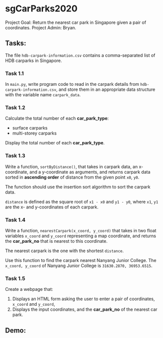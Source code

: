 # sgCarParks2020
Project Goal: Return the nearest car park in Singapore given a pair of coordinates. Project Admin: Bryan.

## Tasks:

The file `hdb-carpark-information.csv` contains a comma-separated list of HDB carparks in Singapore.

### Task 1.1

In `main.py`, write program code to read in the carpark details from `hdb-carpark-information.csv`, and store them in an appropriate data structure with the variable name `carpark_data`.

### Task 1.2

Calculate the total number of each **car_park_type**:
- surface carparks
- multi-storey carparks

Display the total number of each **car_park_type**.

### Task 1.3

Write a function, `sortByDistance()`, that takes in carpark data, an x-coordinate, and a y-coordinate as arguments, and returns carpark data sorted in **ascending order** of distance from the given point `x0`, `y0`.

The function should use the insertion sort algorithm to sort the carpark data.

`distance` is defined as the square root of `x1 - x0` and `y1 - y0`, where `x1`, `y1` are the x- and y-coordinates of each carpark.

### Task 1.4

Write a function, `nearestCarpark(x_coord, y_coord)` that takes in two float variables `x_coord` and `y_coord` representing a map coordinate, and returns the **car_park_no** that is nearest to this coordinate.

The nearest carpark is the one with the shortest `distance`.

Use this function to find the carpark nearest Nanyang Junior College. The `x_coord, y_coord` of Nanyang Junior College is `31630.2870, 36953.6515`.

### Task 1.5

Create a webpage that:

1. Displays an HTML form asking the user to enter a pair of coordinates, `x_coord` and `y_coord`,
2. Displays the input coordinates, and the **car_park_no** of the nearest car park.

## Demo:
